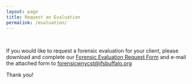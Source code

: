 ```yaml
---
layout: page
title: Request an Evaluation
permalink: /evaluation/
---
```

<br>

If you would like to request a forensic evaluation for your client, please download and complete our <a href="{{ site.baseurl }}/assets/pdf/WNYCST-ForensicRequestEvaluationForm.pdf">Forensic Evaluation Request Form</a> and e-mail the attached form to <a href="mailto:forensicwnycst@jfsbuffalo.org">forensicwnycst@jfsbuffalo.org</a>

Thank you!
